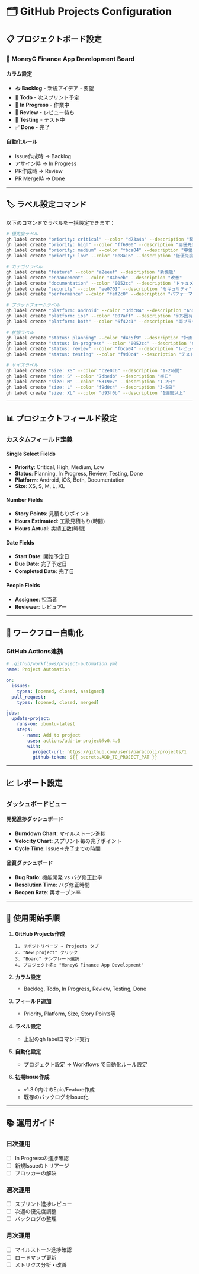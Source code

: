# 🗂️ GitHub Projects Configuration

## 📋 プロジェクトボード設定

### 🎯 MoneyG Finance App Development Board

#### カラム設定
- 📥 **Backlog** - 新規アイデア・要望
- 📝 **Todo** - 次スプリント予定
- 🔄 **In Progress** - 作業中
- 👀 **Review** - レビュー待ち
- 🧪 **Testing** - テスト中
- ✅ **Done** - 完了

#### 自動化ルール
- Issue作成時 → Backlog
- アサイン時 → In Progress
- PR作成時 → Review
- PR Merge時 → Done

---

## 🏷️ ラベル設定コマンド

以下のコマンドでラベルを一括設定できます：

```bash
# 優先度ラベル
gh label create "priority: critical" --color "d73a4a" --description "緊急修正が必要"
gh label create "priority: high" --color "ff6900" --description "高優先度"
gh label create "priority: medium" --color "fbca04" --description "中優先度"
gh label create "priority: low" --color "0e8a16" --description "低優先度"

# カテゴリラベル
gh label create "feature" --color "a2eeef" --description "新機能"
gh label create "enhancement" --color "84b6eb" --description "改善"
gh label create "documentation" --color "0052cc" --description "ドキュメント"
gh label create "security" --color "ee0701" --description "セキュリティ"
gh label create "performance" --color "fef2c0" --description "パフォーマンス"

# プラットフォームラベル
gh label create "platform: android" --color "3ddc84" --description "Android固有"
gh label create "platform: ios" --color "007aff" --description "iOS固有"
gh label create "platform: both" --color "6f42c1" --description "両プラットフォーム"

# 状態ラベル
gh label create "status: planning" --color "d4c5f9" --description "計画中"
gh label create "status: in-progress" --color "0052cc" --description "作業中"
gh label create "status: review" --color "fbca04" --description "レビュー中"
gh label create "status: testing" --color "f9d0c4" --description "テスト中"

# サイズラベル
gh label create "size: XS" --color "c2e0c6" --description "1-2時間"
gh label create "size: S" --color "7dbedb" --description "半日"
gh label create "size: M" --color "5319e7" --description "1-2日"
gh label create "size: L" --color "f9d0c4" --description "3-5日"
gh label create "size: XL" --color "d93f0b" --description "1週間以上"
```

---

## 📊 プロジェクトフィールド設定

### カスタムフィールド定義

#### Single Select Fields
- **Priority**: Critical, High, Medium, Low
- **Status**: Planning, In Progress, Review, Testing, Done
- **Platform**: Android, iOS, Both, Documentation
- **Size**: XS, S, M, L, XL

#### Number Fields
- **Story Points**: 見積もりポイント
- **Hours Estimated**: 工数見積もり(時間)
- **Hours Actual**: 実績工数(時間)

#### Date Fields
- **Start Date**: 開始予定日
- **Due Date**: 完了予定日
- **Completed Date**: 完了日

#### People Fields
- **Assignee**: 担当者
- **Reviewer**: レビュアー

---

## 🔄 ワークフロー自動化

### GitHub Actions連携

```yaml
# .github/workflows/project-automation.yml
name: Project Automation

on:
  issues:
    types: [opened, closed, assigned]
  pull_request:
    types: [opened, closed, merged]

jobs:
  update-project:
    runs-on: ubuntu-latest
    steps:
      - name: Add to project
        uses: actions/add-to-project@v0.4.0
        with:
          project-url: https://github.com/users/paraccoli/projects/1
          github-token: ${{ secrets.ADD_TO_PROJECT_PAT }}
```

---

## 📈 レポート設定

### ダッシュボードビュー

#### 開発進捗ダッシュボード
- **Burndown Chart**: マイルストーン進捗
- **Velocity Chart**: スプリント毎の完了ポイント
- **Cycle Time**: Issue→完了までの時間

#### 品質ダッシュボード
- **Bug Ratio**: 機能開発 vs バグ修正比率
- **Resolution Time**: バグ修正時間
- **Reopen Rate**: 再オープン率

---

## 🎯 使用開始手順

1. **GitHub Projects作成**
   ```
   1. リポジトリページ → Projects タブ
   2. "New project" クリック
   3. "Board" テンプレート選択
   4. プロジェクト名: "MoneyG Finance App Development"
   ```

2. **カラム設定**
   - Backlog, Todo, In Progress, Review, Testing, Done

3. **フィールド追加**
   - Priority, Platform, Size, Story Points等

4. **ラベル設定**
   - 上記のgh labelコマンド実行

5. **自動化設定**
   - プロジェクト設定 → Workflows で自動化ルール設定

6. **初期Issue作成**
   - v1.3.0向けのEpic/Feature作成
   - 既存のバックログをIssue化

---

## 📚 運用ガイド

### 日次運用
- [ ] In Progressの進捗確認
- [ ] 新規Issueのトリアージ
- [ ] ブロッカーの解決

### 週次運用
- [ ] スプリント進捗レビュー
- [ ] 次週の優先度調整
- [ ] バックログの整理

### 月次運用
- [ ] マイルストーン進捗確認
- [ ] ロードマップ更新
- [ ] メトリクス分析・改善
